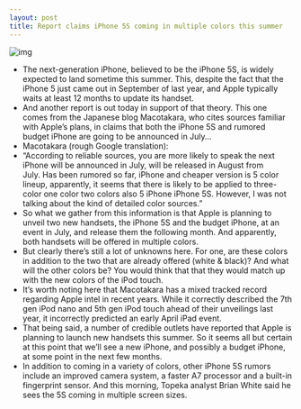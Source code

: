 ```yaml
---
layout: post
title: Report claims iPhone 5S coming in multiple colors this summer
---
```

![img](http://media.idownloadblog.com/wp-content/uploads/2013/01/iPhone-5S-Martin-uit-Utrecht-001.jpg)
* The next-generation iPhone, believed to be the iPhone 5S, is widely expected to land sometime this summer. This, despite the fact that the iPhone 5 just came out in September of last year, and Apple typically waits at least 12 months to update its handset.
* And another report is out today in support of that theory. This one comes from the Japanese blog Macotakara, who cites sources familiar with Apple’s plans, in claims that both the iPhone 5S and rumored budget iPhone are going to be announced in July…
* Macotakara (rough Google translation):
* “According to reliable sources, you are more likely to speak the next iPhone will be announced in July, will be released in August from July. Has been rumored so far, iPhone and cheaper version is 5 color lineup, apparently, it seems that there is likely to be applied to three-color one color two colors also 5 iPhone iPhone 5S. However, I was not talking about the kind of detailed color sources.”
* So what we gather from this information is that Apple is planning to unveil two new handsets, the iPhone 5S and the budget iPhone, at an event in July, and release them the following month. And apparently, both handsets will be offered in multiple colors.
* But clearly there’s still a lot of unknowns here. For one, are these colors in addition to the two that are already offered (white & black)? And what will the other colors be? You would think that that they would match up with the new colors of the iPod touch.
* It’s worth noting here that Macotakara has a mixed tracked record regarding Apple intel in recent years. While it correctly described the 7th gen iPod nano and 5th gen iPod touch ahead of their unveilings last year, it incorrectly predicted an early April iPad event.
* That being said, a number of credible outlets have reported that Apple is planning to launch new handsets this summer. So it seems all but certain at this point that we’ll see a new iPhone, and possibly a budget iPhone, at some point in the next few months.
* In addition to coming in a variety of colors, other iPhone 5S rumors include an improved camera system, a faster A7 processor and a built-in fingerprint sensor. And this morning, Topeka analyst Brian White said he sees the 5S coming in multiple screen sizes.

